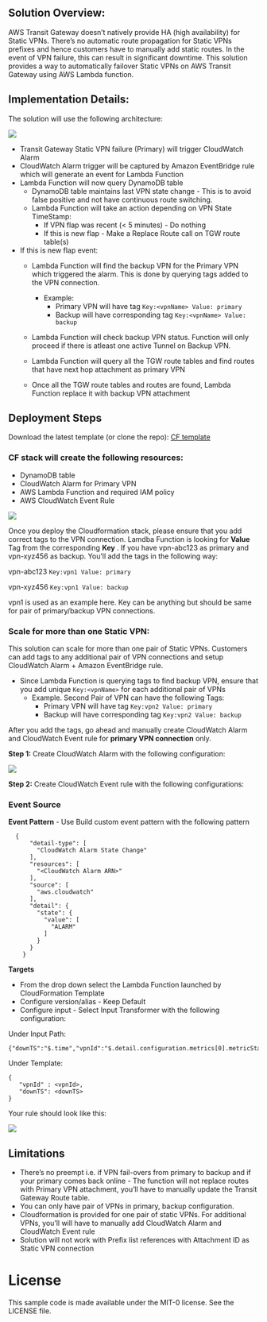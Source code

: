 ## Solution Overview:

AWS Transit Gateway doesn’t natively provide HA (high availability) for Static VPNs. There’s no automatic route propagation for Static VPNs prefixes and hence customers have to manually add static routes. In the event of VPN failure, this can result in significant downtime. This solution provides a way to automatically failover Static VPNs on AWS Transit Gateway using AWS Lambda function.


## Implementation Details:

The solution will use the following architecture:

![](images/architecture.png)

* Transit Gateway Static VPN failure (Primary) will trigger CloudWatch Alarm
* CloudWatch Alarm trigger will be captured by Amazon EventBridge rule which will generate an event for Lambda Function
* Lambda Function will now query DynamoDB table
    * DynamoDB table maintains last VPN state change - This is to avoid false positive and not have continuous route switching. 
    * Lambda Function will take an action depending on VPN State TimeStamp:
        * If VPN flap was recent (< 5 minutes) - Do nothing
        * If this is new flap - Make a Replace Route call on TGW route table(s)
* If this is new flap event:
    * Lambda Function will find the backup VPN for the Primary VPN which triggered the alarm. This is done by querying tags added to the VPN connection. 
        * Example: 
            * Primary VPN will have tag  `Key:<vpnName> Value: primary `
            * Backup will have corresponding tag  `Key:<vpnName> Value: backup`

    * Lambda Function will check backup VPN status. Function will only proceed if there is atleast one active Tunnel on Backup VPN.
    * Lambda Function will query all the TGW route tables and find routes that have next hop attachment as primary VPN
    * Once all the TGW route tables and routes are found, Lambda Function replace it with backup VPN attachment



## Deployment Steps

Download the latest template (or clone the repo): [CF template](https://github.com/aws-samples/aws-transit-gateway-static-vpn-ha/raw/master/transit-gateway-static-vpn.yaml) 

### CF stack will create the following resources:

* DynamoDB table
* CloudWatch Alarm for Primary VPN
* AWS Lambda Function and required IAM policy
* AWS CloudWatch Event Rule


![](images/CF-stack.png)

Once you deploy the Cloudformation stack, please ensure that you add correct tags to the VPN connection. Lamdba Function is looking for **Value** Tag from the corresponding **Key** . If you have vpn-abc123 as primary and vpn-xyz456 as backup. You’ll add the tags in the following way:

vpn-abc123
`Key:vpn1 Value: primary`

 vpn-xyz456
`Key:vpn1 Value: backup`

vpn1 is used as an example here. Key can be anything but should be same for pair of primary/backup VPN connections.


### Scale for more than one Static VPN:

This solution can scale for more than one pair of Static VPNs. Customers can add tags to any additional pair of VPN connections and setup CloudWatch Alarm + Amazon EventBridge rule.

* Since Lambda Function is querying tags to find backup VPN, ensure that you add unique  `Key:<vpnName>` for each additional pair of VPNs
    * Example. Second Pair of VPN can have the following Tags:
        * Primary VPN will have tag  `Key:vpn2 Value: primary `
        * Backup will have corresponding tag   `Key:vpn2 Value: backup`


After you add the tags, go ahead and manually create CloudWatch Alarm and CloudWatch Event rule for **primary VPN connection** only.

**Step 1:** Create CloudWatch Alarm with the following configuration:

![](images/CW-Alarm.png)

**Step 2:** Create CloudWatch Event rule with the following configurations:


### **Event Source**

**Event Pattern** - Use Build custom event pattern with the following pattern

```
  {
      "detail-type": [
        "CloudWatch Alarm State Change"
      ],
      "resources": [
        "<CloudWatch Alarm ARN>"
      ],
      "source": [
        "aws.cloudwatch"
      ],
      "detail": {
        "state": {
          "value": [
            "ALARM"
          ]
        }
      }
    }
```


**Targets**

* From the drop down select the Lambda Function launched by CloudFormation Template
* Configure version/alias - Keep Default
* Configure input -  Select Input Transformer with the following configuration:

Under Input Path:

```
{"downTS":"$.time","vpnId":"$.detail.configuration.metrics[0].metricStat.metric.dimensions.VpnId"}
```


Under Template:

```
{
   "vpnId" : <vpnId>,
   "downTS": <downTS>
}
```


Your rule should look like this:

![](images/CW-EventRule.png)

## Limitations

* There’s no preempt i.e. if VPN fail-overs from primary to backup and if your primary comes back online - The function will not replace routes with Primary VPN attachment, you’ll have to manually update the Transit Gateway Route table.
* You can only have pair of VPNs in primary, backup configuration. 
* Cloudformation is provided for one pair of static VPNs. For additional VPNs, you’ll will have to manually add CloudWatch Alarm and CloudWatch Event rule
* Solution will not work with Prefix list references with Attachment ID as Static VPN connection

# License

This sample code is made available under the MIT-0 license. See the LICENSE file.
